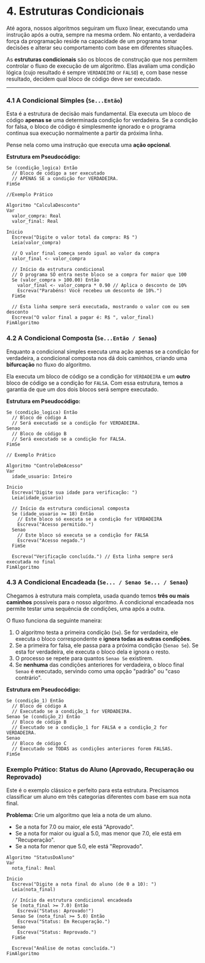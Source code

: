 # 4. Estruturas Condicionais

Até agora, nossos algoritmos seguiram um fluxo linear, executando uma instrução após a outra, sempre na mesma ordem. No entanto, a verdadeira força da programação reside na capacidade de um programa tomar decisões e alterar seu comportamento com base em diferentes situações.

As **estruturas condicionais** são os blocos de construção que nos permitem controlar o fluxo de execução de um algoritmo. Elas avaliam uma condição lógica (cujo resultado é sempre `VERDADEIRO` or `FALSO`) e, com base nesse resultado, decidem qual bloco de código deve ser executado.

---

### 4.1 A Condicional Simples (`Se...Então`)

Esta é a estrutura de decisão mais fundamental. Ela executa um bloco de código **apenas se** uma determinada condição for verdadeira. Se a condição for falsa, o bloco de código é simplesmente ignorado e o programa continua sua execução normalmente a partir da próxima linha.

Pense nela como uma instrução que executa uma **ação opcional**.

**Estrutura em Pseudocódigo:**

```pseudocode
Se (condição_logica) Então
  // Bloco de código a ser executado
  // APENAS SE a condição for VERDADEIRA.
FimSe

//Exemplo Prático

Algoritmo "CalculaDesconto"
Var
  valor_compra: Real
  valor_final: Real

Inicio
  Escreva("Digite o valor total da compra: R$ ")
  Leia(valor_compra)

  // O valor final começa sendo igual ao valor da compra
  valor_final <- valor_compra

  // Início da estrutura condicional
  // O programa SÓ entra neste bloco se a compra for maior que 100
  Se (valor_compra > 100.00) Então
    valor_final <- valor_compra * 0.90 // Aplica o desconto de 10%
    Escreva("Parabéns! Você recebeu um desconto de 10%.")
  FimSe

  // Esta linha sempre será executada, mostrando o valor com ou sem desconto
  Escreva("O valor final a pagar é: R$ ", valor_final)
FimAlgoritmo
```

### 4.2 A Condicional Composta (`Se...Então / Senao`)

Enquanto a condicional simples executa uma ação apenas se a condição for verdadeira, a condicional composta nos dá dois caminhos, criando uma **bifurcação** no fluxo do algoritmo.

Ela executa um bloco de código se a condição for `VERDADEIRA` e um **outro** bloco de código se a condição for `FALSA`. Com essa estrutura, temos a garantia de que um dos dois blocos será sempre executado.

**Estrutura em Pseudocódigo:**

```pseudocode
Se (condição_logica) Então
  // Bloco de código A
  // Será executado se a condição for VERDADEIRA.
Senao
  // Bloco de código B
  // Será executado se a condição for FALSA.
FimSe

// Exemplo Prático

Algoritmo "ControleDeAcesso"
Var
  idade_usuario: Inteiro

Inicio
  Escreva("Digite sua idade para verificação: ")
  Leia(idade_usuario)

  // Início da estrutura condicional composta
  Se (idade_usuario >= 18) Então
    // Este bloco só executa se a condição for VERDADEIRA
    Escreva("Acesso permitido.")
  Senao
    // Este bloco só executa se a condição for FALSA
    Escreva("Acesso negado.")
  FimSe

  Escreva("Verificação concluída.") // Esta linha sempre será executada no final
FimAlgoritmo
```

### 4.3 A Condicional Encadeada (`Se... / Senao Se... / Senao`)

Chegamos à estrutura mais completa, usada quando temos **três ou mais caminhos** possíveis para o nosso algoritmo. A condicional encadeada nos permite testar uma sequência de condições, uma após a outra.

O fluxo funciona da seguinte maneira:

1.  O algoritmo testa a primeira condição (`Se`). Se for verdadeira, ele executa o bloco correspondente e **ignora todas as outras condições**.
2.  Se a primeira for falsa, ele passa para a próxima condição (`Senao Se`). Se esta for verdadeira, ele executa o bloco dela e ignora o resto.
3.  O processo se repete para quantos `Senao Se` existirem.
4.  Se **nenhuma** das condições anteriores for verdadeira, o bloco final `Senao` é executado, servindo como uma opção "padrão" ou "caso contrário".

**Estrutura em Pseudocódigo:**

```pseudocode
Se (condição_1) Então
  // Bloco de código A
  // Executado se a condição_1 for VERDADEIRA.
Senao Se (condição_2) Então
  // Bloco de código B
  // Executado se a condição_1 for FALSA e a condição_2 for VERDADEIRA.
Senao
  // Bloco de código C
  // Executado se TODAS as condições anteriores forem FALSAS.
FimSe
```

### Exemplo Prático: Status do Aluno (Aprovado, Recuperação ou Reprovado)

Este é o exemplo clássico e perfeito para esta estrutura. Precisamos classificar um aluno em três categorias diferentes com base em sua nota final.

**Problema:** Crie um algoritmo que leia a nota de um aluno.

- Se a nota for 7.0 ou maior, ele está "Aprovado".
- Se a nota for maior ou igual a 5.0, mas menor que 7.0, ele está em "Recuperação".
- Se a nota for menor que 5.0, ele está "Reprovado".

```pseudocode
Algoritmo "StatusDoAluno"
Var
  nota_final: Real

Inicio
  Escreva("Digite a nota final do aluno (de 0 a 10): ")
  Leia(nota_final)

  // Início da estrutura condicional encadeada
  Se (nota_final >= 7.0) Então
    Escreva("Status: Aprovado!")
  Senao Se (nota_final >= 5.0) Então
    Escreva("Status: Em Recuperação.")
  Senao
    Escreva("Status: Reprovado.")
  FimSe

  Escreva("Análise de notas concluída.")
FimAlgoritmo
```

